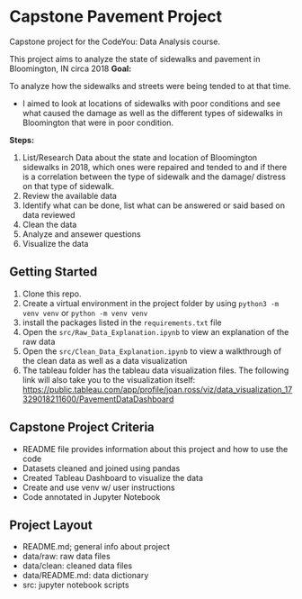 # Capstone Pavement Project
Capstone project for the CodeYou: Data Analysis course.

This project aims to analyze the state of sidewalks and pavement in Bloomington, IN circa 2018
**Goal:**
 
 To analyze how the sidewalks and streets were being tended to at that time.

- I aimed to look at locations of sidewalks with poor conditions and see what caused the damage as well as the different types of sidewalks in Bloomington that were in poor condition.

**Steps:**
1. List/Research Data about the state and location of Bloomington sidewalks in 2018, which ones were repaired and tended to and if there is a correlation between the type of sidewalk and the damage/ distress on that type of sidewalk.
2. Review the available data
3. Identify what can be done, list what can be answered or said based on data reviewed
4. Clean the data
5. Analyze and ansewer questions
6. Visualize the data

## Getting Started
1. Clone this repo.
2. Create a virtual environment in the project folder by using `python3 -m venv venv` or `python -m venv venv`
3. install the packages listed in the `requirements.txt` file
4. Open the `src/Raw_Data_Explanation.ipynb` to view an explanation of the raw data
5. Open the `src/Clean_Data_Explanation.ipynb` to view a walkthrough of the clean data as well as a data visualization
6. The tableau folder has the tableau data visualization files. The following link will also take you to the visualization itself:
https://public.tableau.com/app/profile/joan.ross/viz/data_visualization_17329018211600/PavementDataDashboard


## Capstone Project Criteria
- README file provides information about this project and how to use the code
- Datasets cleaned and joined using pandas
- Created Tableau Dashboard to visualize the data
- Create and use venv w/ user instructions
- Code annotated in Jupyter Notebook

## Project Layout
- README.md; general info about project
- data/raw: raw data files
- data/clean: cleaned data files
- data/README.md: data dictionary
- src: jupyter notebook scripts